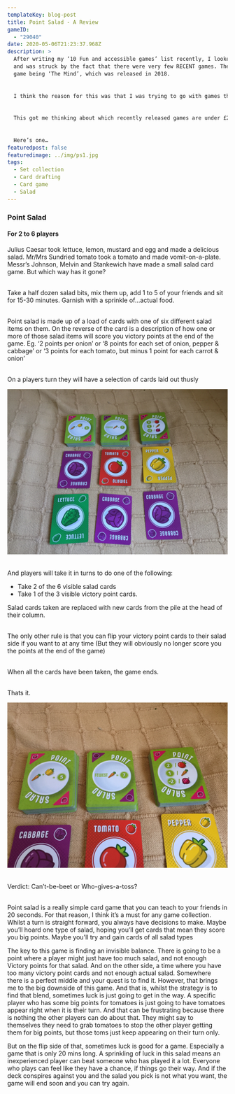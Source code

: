 ```yaml
---
templateKey: blog-post
title: Point Salad - A Review
gameID:
  - "29040"
date: 2020-05-06T21:23:37.968Z
description: >
  After writing my ‘10 Fun and accessible games’ list recently, I looked back
  and was struck by the fact that there were very few RECENT games. The newest
  game being ‘The Mind’, which was released in 2018.


  I think the reason for this was that I was trying to go with games that had stood up to scrutiny. I have played them numerous times and yet I still want to play them time and time again. I could safely recommend them to anyone and be confident they would be well received.


  This got me thinking about which recently released games are under £20 and are both fun and accessible. Maybe in a year or two they would make a similar list.


  Here’s one…
featuredpost: false
featuredimage: ../img/ps1.jpg
tags:
  - Set collection
  - Card drafting
  - Card game
  - Salad
---
```


### Point Salad

#### For 2 to 6 players

Julius Caesar took lettuce, lemon, mustard and egg and made a delicious salad. Mr/Mrs Sundried tomato took a tomato and made vomit-on-a-plate. Messr’s Johnson, Melvin and Stankewich have made a small salad card game. But which way has it gone?

\
Take a half dozen salad bits, mix them up, add 1 to 5 of your friends and sit for 15-30 minutes. Garnish with a sprinkle of...actual food.

\
Point salad is made up of a load of cards with one of six different salad items on them. On the reverse of the card is a description of how one or more of those salad items will score you victory points at the end of the game. Eg. ‘2 points per onion’ or ‘8 points for each set of onion, pepper & cabbage’ or ‘3 points for each tomato, but minus 1 point for each carrot & onion’

\
On a players turn they will have a selection of cards laid out thusly

![](../img/ps2.jpg)

\
And players will take it in turns to do one of the following:

- Take 2 of the 6 visible salad cards
- Take 1 of the 3 visible victory point cards.

Salad cards taken are replaced with new cards from the pile at the head of their column.

\
The only other rule is that you can flip your victory point cards to their salad side if you want to at any time (But they will obviously no longer score you the points at the end of the game)

\
When all the cards have been taken, the game ends.

\
Thats it.

![](../img/ps3.jpg)

\
Verdict: Can’t-be-beet or Who-gives-a-toss?

\
Point salad is a really simple card game that you can teach to your friends in 20 seconds. For that reason, I think it’s a must for any game collection. Whilst a turn is straight forward, you always have decisions to make. Maybe you’ll hoard one type of salad, hoping you’ll get cards that mean they score you big points. Maybe you'll try and gain cards of all salad types

The key to this game is finding an invisible balance. There is going to be a point where a player might just have too much salad, and not enough Victory points for that salad. And on the other side, a time where you have too many victory point cards and not enough actual salad. Somewhere there is a perfect middle and your quest is to find it. However, that brings me to the big downside of this game. And that is, whilst the strategy is to find that blend, sometimes luck is just going to get in the way. A specific player who has some big points for tomatoes is just going to have tomatoes appear right when it is their turn. And that can be frustrating because there is nothing the other players can do about that. They might say to themselves they need to grab tomatoes to stop the other player getting them for big points, but those toms just keep appearing on their turn only.

But on the flip side of that, sometimes luck is good for a game. Especially a game that is only 20 mins long. A sprinkling of luck in this salad means an inexperienced player can beat someone who has played it a lot. Everyone who plays can feel like they have a chance, if things go their way. And if the deck conspires against you and the salad you pick is not what you want, the game will end soon and you can try again.
